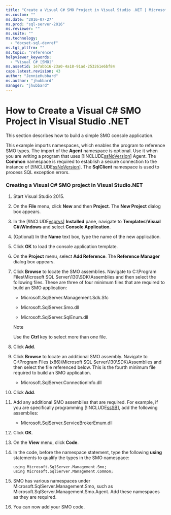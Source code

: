 ```yaml
---
title: "Create a Visual C# SMO Project in Visual Studio .NET | Microsoft Docs"
ms.custom: ""
ms.date: "2016-07-27"
ms.prod: "sql-server-2016"
ms.reviewer: ""
ms.suite: ""
ms.technology: 
  - "docset-sql-devref"
ms.tgt_pltfrm: ""
ms.topic: "reference"
helpviewer_keywords: 
  - "Visual C# [SMO]"
ms.assetid: 1e7abb16-23a0-4a18-91ad-253261e6bf84
caps.latest.revision: 43
author: "JennieHubbard"
ms.author: "jhubbard"
manager: "jhubbard"
---
```

# How to Create a Visual C# SMO Project in Visual Studio .NET
  This section describes how to build a simple SMO console application.  
  
 This example imports namespaces, which enables the program to reference SMO types. The import of the **Agent** namespace is optional. Use it when you are writing a program that uses [!INCLUDE[ssNoVersion](../../includes/ssnoversion-md.md)] Agent. The **Common** namespace is required to establish a secure connection to the instance of [!INCLUDE[ssNoVersion](../../includes/ssnoversion-md.md)]. The **SqlClient** namespace is used to process SQL exception errors.  
  
### Creating a Visual C# SMO project in Visual Studio.NET  
  
1.  Start Visual Studio 2015. 
  
2.  On the **File** menu, click **New** and then **Project**.  The **New Project** dialog box appears.   
  
3.  In the [!INCLUDE[vsprvs](../../includes/vsprvs-md.md)] **Installed** pane, navigate to **Templates**\\**Visual C#**\\**Windows** and select **Console Application**.  
  
4.  (Optional) In the **Name** text box, type the name of the new application.  

5.  Click **OK** to load the console application template.  

6.  On the **Project** menu, select **Add Reference**. The **Reference Manager** dialog box appears.  
   
7.  Click **Browse** to locate the SMO assemblies.  Navigate to C:\Program Files\Microsoft SQL Server\130\SDK\Assemblies and then select the following files. These are three of four minimum files that are required to build an SMO application:  

    - Microsoft.SqlServer.Management.Sdk.Sfc
     
    - Microsoft.SqlServer.Smo.dll
     
    - Microsoft.SqlServer.SqlEnum.dll
  
    > [!NOTE]  
    >  Use the **Ctrl** key to select more than one file.  
    
8.  Click **Add**.
  
9.  Click **Browse** to locate an additional SMO assembly.  Navigate to C:\Program Files (x86)\Microsoft SQL Server\130\SDK\Assemblies and then select the file referenced below.  This is the fourth minimum file required to build an SMO application.

    - Microsoft.SqlServer.ConnectionInfo.dll

10.  Click **Add**. 
  
11.  Add any additional SMO assemblies that are required. For example, if you are specifically programming [!INCLUDE[ssSB](../../includes/sssb-md.md)], add the following assemblies:  
  
      - Microsoft.SqlServer.ServiceBrokerEmum.dll  
     
12. Click **OK**.
  
13. On the **View** menu, click **Code**.
    
14. In the code, before the namespace statement, type the following **using** statements to qualify the types in the SMO namespace:  
  
    ```  
    using Microsoft.SqlServer.Management.Smo;  
    using Microsoft.SqlServer.Management.Common;  
    ```  
  
15. SMO has various namespaces under Microsoft.SqlServer.Management.Smo, such as Microsoft.SqlServer.Management.Smo.Agent. Add these namespaces as they are required.  
  
16. You can now add your SMO code.  
  
  